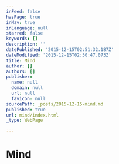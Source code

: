 ```yaml
---
inFeed: false
hasPage: true
inNav: true
inLanguage: null
starred: false
keywords: []
description: ''
datePublished: '2015-12-15T02:51:32.187Z'
dateModified: '2015-12-15T02:50:47.073Z'
title: Mind
author: []
authors: []
publisher:
  name: null
  domain: null
  url: null
  favicon: null
sourcePath: _posts/2015-12-15-mind.md
published: true
url: mind/index.html
_type: WebPage

---
```

# Mind